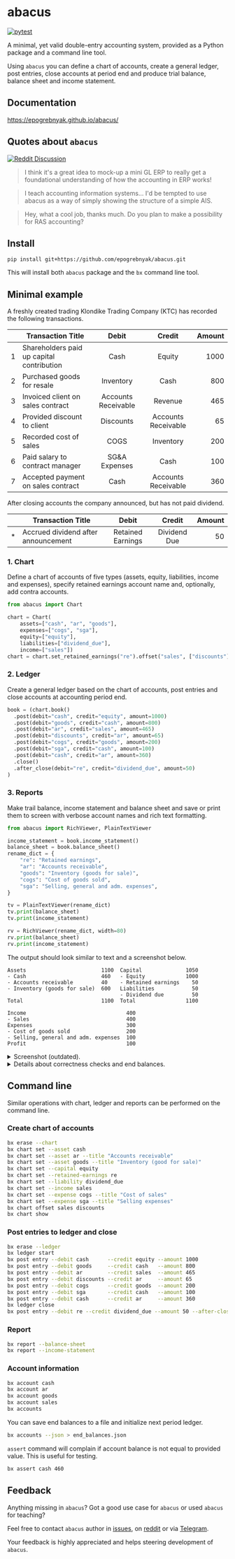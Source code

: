 # abacus

[![pytest](https://github.com/epogrebnyak/abacus/actions/workflows/.pytest.yml/badge.svg)](https://github.com/epogrebnyak/abacus/actions/workflows/.pytest.yml)

A minimal, yet valid double-entry accounting system, provided as a Python package and a command line tool.

Using `abacus` you can define a chart of accounts, create a general ledger, post
entries, close accounts at period end and produce trial balance, balance sheet and income statement.

## Documentation

<https://epogrebnyak.github.io/abacus/>

## Quotes about `abacus`

[![Reddit Discussion](https://img.shields.io/badge/Reddit-%23FF4500.svg?style=for-the-badge&logo=Reddit&logoColor=white)](https://www.reddit.com/r/Accounting/comments/136rrit/wrote_an_accounting_demo_in_python/)

> I think it's a great idea to mock-up a mini GL ERP to really get a foundational understanding of how the accounting in ERP works!

> I teach accounting information systems... I'd be tempted to use abacus as a way of simply showing the structure of a simple AIS.

> Hey, what a cool job, thanks much. Do you plan to make a possibility for RAS accounting?

## Install

```
pip install git+https://github.com/epogrebnyak/abacus.git
```

This will install both `abacus` package and the `bx` command line tool.

## Minimal example

A freshly created trading Klondike Trading Company (KTC) has recorded the following transactions.

|     | Transaction Title                         |        Debit        |       Credit        | Amount |
| --- | ----------------------------------------- | :-----------------: | :-----------------: | -----: |
| 1   | Shareholders paid up capital contribution |        Cash         |       Equity        |   1000 |
| 2   | Purchased goods for resale                |      Inventory      |        Cash         |    800 |
| 3   | Invoiced client on sales contract         | Accounts Receivable |       Revenue       |    465 |
| 4   | Provided discount to client               |      Discounts      | Accounts Receivable |     65 |
| 5   | Recorded cost of sales                    |        COGS         |      Inventory      |    200 |
| 6   | Paid salary to contract manager           |    SG&A Expenses    |        Cash         |    100 |
| 7   | Accepted payment on sales contract        |        Cash         | Accounts Receivable |    360 |

After closing accounts the company announced, but has not paid dividend.

|     | Transaction Title                   |       Debit       |    Credit    | Amount |
| --- | ----------------------------------- | :---------------: | :----------: | -----: |
| \*  | Accrued dividend after announcement | Retained Earnings | Dividend Due |     50 |

### 1. Chart

Define a chart of accounts of five types (assets, equity, liabilities, income and expenses),
specify retained earnings account name and, optionally, add contra accounts.

```python
from abacus import Chart

chart = Chart(
    assets=["cash", "ar", "goods"],
    expenses=["cogs", "sga"],
    equity=["equity"],
    liabilities=["dividend_due"],
    income=["sales"])
chart = chart.set_retained_earnings("re").offset("sales", ["discounts"])
```

### 2. Ledger

Create a general ledger based on the chart of accounts,
post entries and close accounts at accounting period end.

```python
book = (chart.book()
  .post(debit="cash", credit="equity", amount=1000)
  .post(debit="goods", credit="cash", amount=800)
  .post(debit="ar", credit="sales", amount=465)
  .post(debit="discounts", credit="ar", amount=65)
  .post(debit="cogs", credit="goods", amount=200)
  .post(debit="sga", credit="cash", amount=100)
  .post(debit="cash", credit="ar", amount=360)
  .close()
  .after_close(debit="re", credit="dividend_due", amount=50)
)
```

### 3. Reports

Make trail balance, income statement and balance sheet and save or print them to screen
with verbose account names and rich text formatting.

```python
from abacus import RichViewer, PlainTextViewer

income_statement = book.income_statement()
balance_sheet = book.balance_sheet()
rename_dict = {
    "re": "Retained earnings",
    "ar": "Accounts receivable",
    "goods": "Inventory (goods for sale)",
    "cogs": "Cost of goods sold",
    "sga": "Selling, general and adm. expenses",
}

tv = PlainTextViewer(rename_dict)
tv.print(balance_sheet)
tv.print(income_statement)

rv = RichViewer(rename_dict, width=80)
rv.print(balance_sheet)
rv.print(income_statement)
```

The output should look similar to text and a screenshot below.

```
Assets                        1100  Capital              1050
- Cash                        460   - Equity             1000
- Accounts receivable         40    - Retained earnings    50
- Inventory (goods for sale)  600   Liabilities            50
                                    - Dividend due         50
Total                         1100  Total                1100

Income                                400
- Sales                               400
Expenses                              300
- Cost of goods sold                  200
- Selling, general and adm. expenses  100
Profit                                100
```

<details>
<summary> Screenshot (outdated).
</summary>

![](https://user-images.githubusercontent.com/9265326/249445794-7def0fc2-934b-49fa-a3ad-9137072a2900.png)

</details>

<details>
<summary> Details about correctness checks and end balances.
</summary>

### Check values

As a reminder `assert` statement in Python will raise exception if provided wrong comparison.
These checks will execute and this way we will know the code in README is up to date and correct.

```python
from abacus import IncomeStatement, BalanceSheet

print(income_statement)
assert income_statement == IncomeStatement(
    income={'sales': 400},
    expenses={'cogs': 200, 'sga': 100}
)
print(balance_sheet)
assert balance_sheet == BalanceSheet(
  assets={'cash': 460, 'ar': 40, 'goods': 600},
  capital={'equity': 1000, 're': 50},
  liabilities={'dividend_due': 50}
)
```

### End balances

You can use end balances from current period to initialize ledger at the start of next accounting period.

```python
end_balances = book.nonzero_balances()
print(end_balances)
next_book = chart.book(starting_balances=end_balances)
```

</details>

## Command line

Similar operations with chart, ledger and reports can be performed on the command line.

### Create chart of accounts

```bash
bx erase --chart
bx chart set --asset cash
bx chart set --asset ar --title "Accounts receivable"
bx chart set --asset goods --title "Inventory (good for sale)"
bx chart set --capital equity
bx chart set --retained-earnings re
bx chart set --liability dividend_due
bx chart set --income sales
bx chart set --expense cogs --title "Cost of sales"
bx chart set --expense sga --title "Selling expenses"
bx chart offset sales discounts
bx chart show
```

### Post entries to ledger and close

```bash
bx erase --ledger
bx ledger start
bx post entry --debit cash      --credit equity --amount 1000
bx post entry --debit goods     --credit cash   --amount 800
bx post entry --debit ar        --credit sales  --amount 465
bx post entry --debit discounts --credit ar     --amount 65
bx post entry --debit cogs      --credit goods  --amount 200
bx post entry --debit sga       --credit cash   --amount 100
bx post entry --debit cash      --credit ar     --amount 360
bx ledger close
bx post entry --debit re --credit dividend_due --amount 50 --after-close
```

### Report

```bash
bx report --balance-sheet
bx report --income-statement
```

### Account information

```bash
bx account cash
bx account ar
bx account goods
bx account sales
bx accounts
```

You can save end balances to a file and initialize next period ledger.

```bash
bx accounts --json > end_balances.json
```

`assert` command will complain if account balance is not equal to provided value.
This is useful for testing.

```bash
bx assert cash 460
```

## Feedback

Anything missing in `abacus`?
Got a good use case for `abacus` or used `abacus` for teaching?

Feel free to contact `abacus` author
in [issues](https://github.com/epogrebnyak/abacus/issues),
on [reddit](https://www.reddit.com/user/iamevpo)
or via [Telegram](https://t.me/epoepo).

Your feedback is highly appreciated and helps steering development of `abacus`.
